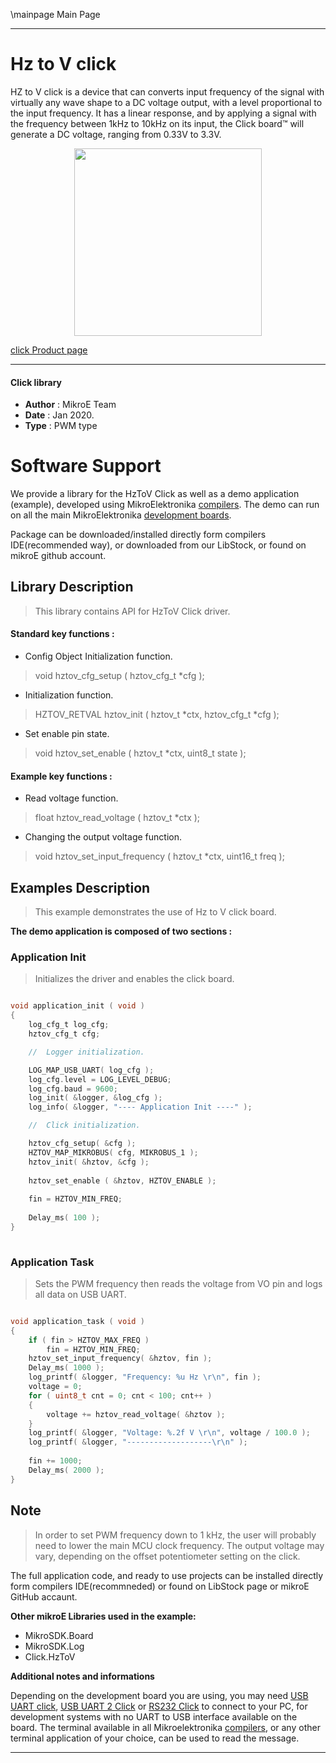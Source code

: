 \mainpage Main Page
 
---
# Hz to V click

HZ to V click is a device that can converts input frequency of the signal with virtually any wave shape to a DC voltage output, with a level proportional to the input frequency. It has a linear response, and by applying a signal with the frequency between 1kHz to 10kHz on its input, the Click board™ will generate a DC voltage, ranging from 0.33V to 3.3V.

<p align="center">
  <img src="https://download.mikroe.com/images/click_for_ide/hztov_click.png" height=300px>
</p>

[click Product page](https://www.mikroe.com/hz-to-v-click)

---


#### Click library 

- **Author**        : MikroE Team
- **Date**          : Jan 2020.
- **Type**          : PWM type


# Software Support

We provide a library for the HzToV Click 
as well as a demo application (example), developed using MikroElektronika 
[compilers](https://shop.mikroe.com/compilers). 
The demo can run on all the main MikroElektronika [development boards](https://shop.mikroe.com/development-boards).

Package can be downloaded/installed directly form compilers IDE(recommended way), or downloaded from our LibStock, or found on mikroE github account. 

## Library Description

> This library contains API for HzToV Click driver.

#### Standard key functions :

- Config Object Initialization function.
> void hztov_cfg_setup ( hztov_cfg_t *cfg ); 
 
- Initialization function.
> HZTOV_RETVAL hztov_init ( hztov_t *ctx, hztov_cfg_t *cfg );

- Set enable pin state.
> void hztov_set_enable ( hztov_t *ctx, uint8_t state );


#### Example key functions :

- Read voltage function.
> float hztov_read_voltage ( hztov_t *ctx );
 
- Changing the output voltage function.
> void hztov_set_input_frequency ( hztov_t *ctx, uint16_t freq );

## Examples Description

> This example demonstrates the use of Hz to V click board.

**The demo application is composed of two sections :**

### Application Init 

> Initializes the driver and enables the click board.

```c

void application_init ( void )
{
    log_cfg_t log_cfg;
    hztov_cfg_t cfg;

    //  Logger initialization.

    LOG_MAP_USB_UART( log_cfg );
    log_cfg.level = LOG_LEVEL_DEBUG;
    log_cfg.baud = 9600;
    log_init( &logger, &log_cfg );
    log_info( &logger, "---- Application Init ----" );

    //  Click initialization.

    hztov_cfg_setup( &cfg );
    HZTOV_MAP_MIKROBUS( cfg, MIKROBUS_1 );
    hztov_init( &hztov, &cfg );
    
    hztov_set_enable ( &hztov, HZTOV_ENABLE );
    
    fin = HZTOV_MIN_FREQ;
    
    Delay_ms( 100 );
}
  
```

### Application Task

> Sets the PWM frequency then reads the voltage from VO pin and logs all data on USB UART.

```c

void application_task ( void )
{
    if ( fin > HZTOV_MAX_FREQ )
        fin = HZTOV_MIN_FREQ;
    hztov_set_input_frequency( &hztov, fin );
    Delay_ms( 1000 );
    log_printf( &logger, "Frequency: %u Hz \r\n", fin );
    voltage = 0;
    for ( uint8_t cnt = 0; cnt < 100; cnt++ )
    {
        voltage += hztov_read_voltage( &hztov );
    }
    log_printf( &logger, "Voltage: %.2f V \r\n", voltage / 100.0 );
    log_printf( &logger, "-------------------\r\n" );
    
    fin += 1000;
    Delay_ms( 2000 );
}  

```

## Note

> In order to set PWM frequency down to 1 kHz, the user will probably need to lower the main MCU clock frequency.
> The output voltage may vary, depending on the offset potentiometer setting on the click.

The full application code, and ready to use projects can be  installed directly form compilers IDE(recommneded) or found on LibStock page or mikroE GitHub accaunt.

**Other mikroE Libraries used in the example:** 

- MikroSDK.Board
- MikroSDK.Log
- Click.HzToV

**Additional notes and informations**

Depending on the development board you are using, you may need 
[USB UART click](https://shop.mikroe.com/usb-uart-click), 
[USB UART 2 Click](https://shop.mikroe.com/usb-uart-2-click) or 
[RS232 Click](https://shop.mikroe.com/rs232-click) to connect to your PC, for 
development systems with no UART to USB interface available on the board. The 
terminal available in all Mikroelektronika 
[compilers](https://shop.mikroe.com/compilers), or any other terminal application 
of your choice, can be used to read the message.



---
